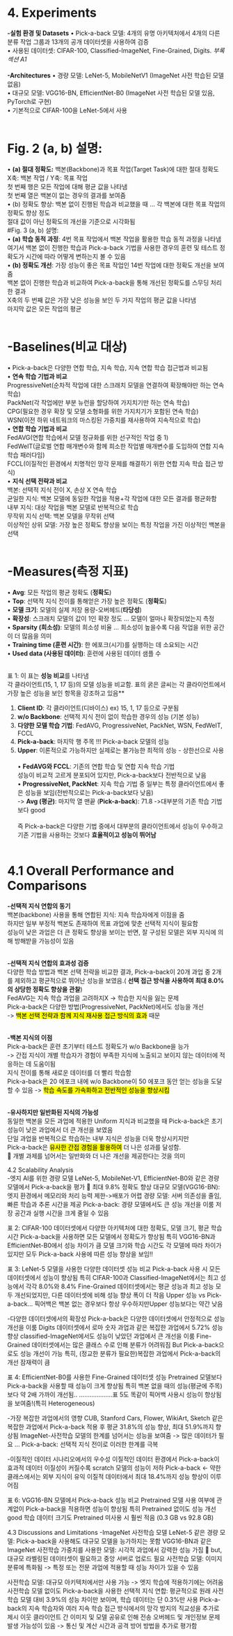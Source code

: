 # 4. Experiments
**-실험 환경 및 Datasets**
•	Pick-a-back 모델: 4개의 유명 아키텍처에서 4개의 다른 분류 작업 그룹과 13개의 공개 데이터셋을 사용하여 검증<br>
•	사용된 데이터셋: CIFAR-100, Classified-ImageNet, Fine-Grained, Digits. 	*부록 섹션 A1*<br><br>
**-Architectures**
•	경량 모델: LeNet-5, MobileNetV1 (ImageNet 사전 학습된 모델 없음)<br>
•	대규모 모델: VGG16-BN, EfficientNet-B0 (ImageNet 사전 학습된 모델 있음, PyTorch로 구현)<br>
•	기본적으로 CIFAR-100을 LeNet-5에서 사용<br><br>
# Fig. 2 (a, b) 설명:
•	**(a) 절대 정확도:** 백본(Backbone)과 목표 작업(Target Task)에 대한 절대 정확도 <br>
 X축: 백본 작업 / Y축: 목표 작업<br>
첫 번째 행은 모든 작업에 대해 평균 값을 나타냄<br>
첫 번째 열은 백본이 없는 경우의 결과를 보여줌<br>
•	(b) 정확도 향상: 백본 없이 진행된 학습과 비교했을 때 … 각 백본에 대한 목표 작업의 정확도 향상 정도<br>
절대 값이 아닌 정확도의 개선을 기준으로 시각화됨<br>
#Fig. 3 (a, b) 설명:<br>
•	**(a) 학습 동적 과정**: 4번 목표 작업에서 백본 작업을 활용한 학습 동적 과정을 나타냄<br>
여기서 백본 없이 진행한 학습과 Pick-a-back 기법을 사용한 경우의 훈련 및 테스트 정확도가 시간에 따라 어떻게 변하는지 볼 수 있음<br>
•	**(b) 정확도 개선**: 가장 성능이 좋은 목표 작업인 14번 작업에 대한 정확도 개선을 보여줌<br>
 백본 없이 진행한 학습과 비교하여 Pick-a-back을 통해 개선된 정확도를 스무딩 처리한 결과<br>
X축의 두 번째 값은 가장 낮은 성능을 보인 두 가지 작업의 평균 값을 나타냄<br>
마지막 값은 모든 작업의 평균<br>
<br>
# -Baselines(비교 대상)<br>
•	Pick-a-back은 다양한 연합 학습, 지속 학습, 지속 연합 학습 접근법과 비교됨<br>
•	**연속 학습 기법과 비교**<br>
ProgressiveNet(순차적 작업에 대한 스크래치 모델을 연결하여 확장해야만 하는 연속 학습)<br>
PackNet(각 작업에만 부분 뉴런을 할당하여 가지치기만 하는 연속 학습)<br>
CPG(필요한 경우 확장 및 모델 소형화를 위한 가지치기가 포함된 연속 학습)<br>
WSN(이전 하위 네트워크의 마스킹된 가중치를 재사용하여 지속적으로 학습)<br>
•	**연합 학습 기법과 비교**<br>
FedAVG(연합 학습에서 모델 정규화를 위한 선구적인 작업 중 1)<br>
FedWeIT(글로벌 연합 매개변수와 함께 희소한 작업별 매개변수를 도입하여 연합 지속 학습 패러다임)<br>
FCCL(이질적인 환경에서 치명적인 망각 문제를 해결하기 위한 연합 지속 학습 접근 방식)<br>
•	**지식 선택 전략과 비교**<br>
백본: 선택적 지식 전이 X, 손상 X 연속 학습<br>
균일한 지식: 백본 모델에 동일한 작업을 적용+각 작업에 대한 모든 결과를 평균화함<br>
내부 지식: 대상 작업을 백본 모델로 반복적으로 학습<br>
무작위 지식 선택: 백본 모델을 무작위 선택<br>
이상적인 상위 모델: 가장 높은 정확도 향상을 보이는 특정 작업을 가진 이상적인 백본을 선택<br><br>
# -Measures(측정 지표)<br>
•	**Avg**: 모든 작업의 평균 정확도 (**정확도**)<br>
•	**Top**: 선택적 지식 전이를 통해얻은 가장 높은 정확도 (**정확도**)<br>
•	**모델 크기**: 모델의 실제 저장 용량-오버헤드(**타당성**)<br>
•	**확장성**: 스크래치 모델의 값이 1인 확장 정도 … 모델이 얼마나 확장되었는지 측정<br>
•	**Sparsity (희소성)**: 모델의 희소성 비율 … 희소성이 높을수록 다음 작업을 위한 공간이 더 많음을 의미<br>
•	**Training time (훈련 시간)**: 한 에포크(시기)를 실행하는 데 소요되는 시간<br>
•	**Used data (사용된 데이터)**: 훈련에 사용된 데이터 샘플 수<br><br>

표 1: 이 표는 **성능 비교**를 나타냄<br>
 각 클라이언트(15, 1, 17 등)의 모델 성능을 비교함. 표의 굵은 글씨는 각 클라이언트에서 가장 높은 성능을 보인 항목을 강조하고 있음**
1.	**Client ID**: 각 클라이언트(디바이스)	ex) 15, 1, 17 등으로 구분됨 <br>
2.	**w/o Backbone**: 선택적 지식 전이 없이 학습한 경우의 성능 (기본 성능)<br>
3.	**다양한 모델 학습 기법**: FedAVG, ProgressiveNet, PackNet, WSN, FedWeIT, FCCL<br> 
4.	**Pick-a-back**: 마지막 행 주목 !!! Pick-a-back 모델의 성능<br>
5.	**Upper**: 이론적으로 가능하지만 실제로는 불가능한 최적의 성능 - 상한선으로 사용<br><br>
•	**FedAVG와 FCCL**: 기존의 연합 학습 및 연합 지속 학습 기법<br>
성능이 비교적 고르게 분포되어 있지만, Pick-a-back보다 전반적으로 낮음<br>
•	**ProgressiveNet, PackNet**: 지속 학습 기법 중 일부는 특정 클라이언트에서 좋은 성능을 보임(전반적으로는 Pick-a-back보다 낮음)<br>
-> **Avg (평균)**: 마지막 열 맨끝	(**Pick-a-back**): 71.8 ->대부분의 기존 학습 기법보다 good<br><br>
즉 Pick-a-back은 다양한 기법 중에서 대부분의 클라이언트에서 성능이 우수하고 기존 기법을 사용하는 것보다 **효율적이고 성능이 뛰어남**<br><br>

# 4.1 Overall Performance and Comparisons<br>
**-선택적 지식 연합의 동기**<br>
백본(backbone) 사용을 통해 연합된 지식: 지속 학습자에게 이점을 줌<br>
하지만 일부 부정적 백본도 존재하여 목표 과업에 맞춘 선택적 지식이 필요함<br>
성능이 낮은 과업은 더 큰 정확도 향상을 보이는 반면, 잘 구성된 모델은 외부 지식에 의해 방해받을 가능성이 있음<br><br>

**-선택적 지식 연합의 효과성 검증**<br>
다양한 학습 방법과 백본 선택 전략을 비교한 결과, Pick-a-back이 20개 과업 중 2개를 제외하고 평균적으로 뛰어난 성능을 보였음.( **선택 접근 방식을 사용하여 최대 8.0%의 상당한 정확도 향상을 관찰**)<br>
FedAVG는 지속 학습 과업을 고려하지X -> 학습한 지식을 잃는 문제<br>
Pick-a-back은 다양한 방법(ProgressiveNet, PackNet)에서도 성능을 개선<br>
->	<mark>백본 선택 전략과 함께 지식 재사용 접근 방식의 효과</mark> 때문<br><br>

**-백본 지식의 이점**<br>
Pick-a-back은 훈련 초기부터 테스트 정확도가 w/o Backbone을 능가<br>
->	간접 지식이 개별 학습자가 경험이 부족한 지식에 노출되고 보이지 않는 데이터에 적응하는 데 도움이됨 <br>
지식 전이를 통해 새로운 데이터를 더 빨리 학습함<br>
Pick-a-back은 20 에포크 내에 w/o Backbone이 50 에포크 동안 얻는 성능을 도달할 수 있음 -> <mark>학습 속도를 가속화하고 전반적인 성능을 향상시킴</mark><br><br>

**-유사하지만 일반화된 지식의 가능성**<br>
동일한 백본을 모든 과업에 적용한 Uniform 지식과 비교했을 때 Pick-a-back은 초기 성능이 낮은 과업에서 더 큰 개선을 보였음<br>
단일 과업을 반복적으로 학습하는 내부 지식은 성능을 더욱 향상시키지만<br>
Pick-a-back은 <mark>유사한 간접 경험을 활용하여</mark> 더 나은 성과를 달성함.<br>
	개별 과제를 넘어서는 일반화와 더 나은 개선을 제공한다는 것을 의미<br>

4.2 Scalability Analysis	
-엣지 AI를 위한 경량 모델
LeNet-5, MobileNet-V1, EfficientNet-B0와 같은 경량 모델에서 Pick-a-back을 평가
	최대 9.8% 정확도 향상
대규모 모델(VGG16-BN): 엣지 환경에서 메모리와 처리 능력 제한->배포가 어렵
경량 모델: 서버 의존성을 줄임, 빠른 학습과 추론 시간을 제공
Pick-a-back: 경량 모델에서도 큰 성능 개선을 이룸
저장 공간과 실행 시간을 크게 줄일 수 있음

표 2: CIFAR-100 데이터셋에서 다양한 아키텍처에 대한 정확도, 모델 크기, 평균 학습 시간
Pick-a-back을 사용하면 모든 모델에서 정확도가 향상됨
특히 VGG16-BN과 EfficientNet-B0에서 성능 차이가 큼
모델 크기와 학습 시간도 각 모델에 따라 차이가 있지만 모두 Pick-a-back 사용에 따른 성능 향상을 보임!!

표 3: LeNet-5 모델을 사용한 다양한 데이터셋 성능 비교
Pick-a-back 사용 시 모든 데이터셋에서 성능이 향상됨 특히 CIFAR-100과 Classified-ImageNet에서는 최고 성능에서 각각 8.0%와 8.4%
Fine-Grained 데이터셋에서는 평균 성능과 최고 성능 모두 개선되었지만, 다른 데이터셋에 비해 성능 향상 폭이 더 작음
Upper 성능 vs Pick-a-back… 픽어백은 백본 없는 경우보다 항상 우수하지만Upper 성능보다는 약간 낮음

-다양한 데이터셋에서의 확장성
Pick-a-back은 다양한 데이터셋에서 안정적으로 성능 개선을 이룸
Digits 데이터셋에서 로마 숫자 과업과 같은 복잡한 과업에서 5.72% 성능 향상
classified-ImageNet에서도 성능이 낮았던 과업에서 큰 개선을 이룸
Fine-Grained 데이터셋에서는 많은 클래스 수로 인해 분류가 어려워짐
But Pick-a-back으로도 성능 개선이 가능
특히, (정교한 분류가 필요한)복잡한 과업에서 Pick-a-back의 개선 잠재력이 큼

표 4: EfficientNet-B0를 사용한 Fine-Grained 데이터셋 성능
Pretrained 모델보다 Pick-a-back을 사용할 때 성능이 크게 향상됨
특히 백본 없을 때의 성능(평균에 주목)보다 약 2배 가까이 개선됨..
……………….표 5도 똑같이 픽어백 사용시 성능이 향상됨을 보여줌!(특히 Heterogeneous)

-가장 복잡한 과업에서의 영향
CUB, Stanford Cars, Flower, WikiArt, Sketch 같은 복잡한 과업에서 Pick-a-back 적용 후 평균 31.8%의 성능 향상, 최대 51.9%까지 향상됨
ImageNet-사전학습 모델의 한계를 넘어서는 성능을 보여줌
-> 많은 데이터가 필요 … Pick-a-back: 선택적 지식 전이로 이러한 한계를 극복

-이질적인 데이터 시나리오에서의 우수성
이질적인 데이터 환경에서 Pick-a-back이 효과적
데이터 이질성이 커질수록 scratch 모델의 성능이 저하
Pick-a-back <- 약한 클래스에서는 외부 지식이 유익
이질적 데이터에서 최대 18.4%까지 성능 향상이 이루어짐

표 6: VGG16-BN 모델에서 Pick-a-back 성능 비교
Pretrained 모델 사용 여부에 관계없이 Pick-a-back을 적용하면 성능이 향상됨
특히 Pretrained 없이도 성능 개선 good
학습 데이터 크기도 Pretrained 미사용 시 훨씬 적음 (0.3 GB vs 92.8 GB)

4.3 Discussions and Limitations
-ImageNet 사전학습 모델
LeNet-5 같은 경량 모델: Pick-a-back을 사용해도 대규모 모델을 능가하지는 못함
VGG16-BN과 같은 ImageNet 사전학습 가중치를 사용한 모델: 시각적 과업에서 강력한 성능 가짐 
	but, 대규모 라벨링된 데이터셋이 필요하고 중앙 서버로 업로드 필요
사전학습 모델: 이미지 분류에 특화됨 -> 특정 또는 전문 과업에 적용할 때 성능 차이가 있을 수 있음

사전학습 모델: 대규모 아키텍처에서만 사용 가능 -> 엣지 학습에 적용하기에는 어려움
사전학습 모델 없이도 Pick-a-back을 사용한 선택적 지식 연합: 평균적으로 원래 사전학습 모델 대비 3.9%의 성능 차이만 보이며, 학습 데이터는 단 0.3%만 사용
Pick-a-back의 지속 학습자와 여러 지속 학습 접근 방식에서의 망각 방지의 직교성을 추가로 제시
이웃 클라이언트 간 이미지 및 모델 공유로 인해 전송 오버헤드 및 개인정보 문제 발생 가능성이 있음 -> 통신 및 계산 시간과 공격 방어 방법을 추가로 평가함
